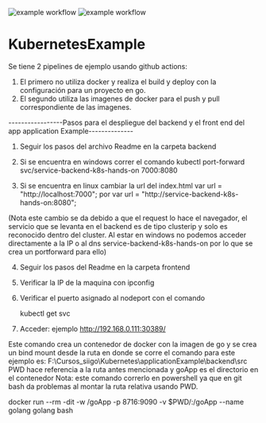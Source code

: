 ![example workflow](https://github.com/ricardomayah/KubernetesExample/actions/workflows/go.yml/badge.svg)
![example workflow](https://github.com/ricardomayah/KubernetesExample/actions/workflows/docker-image.yml/badge.svg)
# KubernetesExample

Se tiene 2 pipelines de ejemplo usando github actions:
1. El primero no utiliza docker y realiza el build y deploy con la configuración para un proyecto en go.
2. El segundo utiliza las imagenes de docker para el push y pull correspondiente de las imagenes.

-----------------Pasos para el despliegue del backend y el front end del app application Example--------------

1. Seguir los pasos del archivo Readme en la carpeta backend

2. Si se encuentra en windows correr el comando 
   kubectl port-forward svc/service-backend-k8s-hands-on 7000:8080

3. Si se encuentra en linux cambiar la url del index.html
    var url = "http://localhost:7000";
    por
    var url = "http://service-backend-k8s-hands-on:8080";

(Nota este cambio se da debido a que el request lo hace el navegador, el servicio que se levanta en el 
backend es de tipo clusterip y solo es reconocido dentro del cluster. Al estar en windows no podemos acceder directamente a la IP o 
al dns service-backend-k8s-hands-on por lo que se crea un portforward para ello)

4. Seguir los pasos del Readme en la carpeta frontend

5. Verificar la IP de la maquina con ipconfig 

6. Verificar el puerto asignado al nodeport con el comando

    kubectl get svc

7. Acceder: ejemplo http://192.168.0.111:30389/



Este comando crea un contenedor de docker con la imagen de go 
y se crea un bind mount desde la ruta en donde se corre el comando
para este ejemplo es: F:\Cursos_siigo\Kubernetes\applicationExample\backend\src
 PWD hace referencia a la ruta antes mencionada y goApp es el directorio en el contenedor
Nota: este comando correrlo en powershell ya que en git bash da problemas al montar la ruta relativa usando PWD.

docker run --rm -dit -w /goApp -p 8716:9090 -v $PWD/:/goApp --name golang golang bash